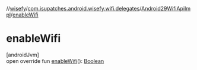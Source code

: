//[wisefy](../../../index.md)/[com.isupatches.android.wisefy.wifi.delegates](../index.md)/[Android29WifiApiImpl](index.md)/[enableWifi](enable-wifi.md)

# enableWifi

[androidJvm]\
open override fun [enableWifi](enable-wifi.md)(): [Boolean](https://kotlinlang.org/api/latest/jvm/stdlib/kotlin/-boolean/index.html)
